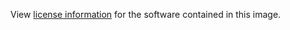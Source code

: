 View [license information](https://wordpress.org/about/license/) for the software contained in this image.
